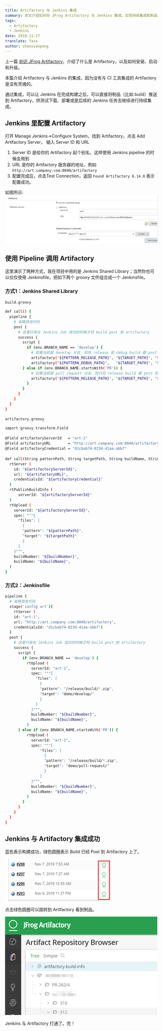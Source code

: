 ```yaml
---
title: Artifactory 与 Jenkins 集成
summary: 本文介绍如何将 JFrog Artifactory 与 Jenkins 集成，实现持续集成和制品管理。
tags:
  - Artifactory
  - Jenkins
date: 2019-11-17
translate: fase
author: shenxianpeng
---
```

上一篇 [初识 JFrog Artifactory](https://shenxianpeng.github.io/2019/11/artifactory-install-and-upgrade/)，介绍了什么是 Artifactory，以及如何安装、启动和升级。

本篇介绍 Artifactory 与 Jenkins 的集成，因为没有与 CI 工具集成的 Artifactory 是没有灵魂的。

通过集成，可以让 Jenkins 在完成构建之后，可以直接将制品（比如 build）推送到 Artifactory，供测试下载、部署或是后续的 Jenkins 任务去继续进行持续集成。



## Jenkins 里配置 Artifactory

打开 Manage Jenkins->Configure System，找到 Artifactory，点击 Add Artifactory Server， 输入 Server ID 和 URL

1. Server ID 是给你的 Artifactory 起个别名，这样使用 Jenkins pipeline 的时候会用到
2. URL 是你的 Artifactory 服务器的地址，例如 `http://art.company.com:8040/artifactory`
3. 配置完成后，点击Test Connection，返回 `Found Artifactory 6.14.0` 表示配置成功。

如图所示: ![配置和测试](jenkins-artifactory-integration.png)

## 使用 Pipeline 调用 Artifactory

这里演示了两种方式，我在项目中用的是 Jenkins Shared Library；当然你也可以仅仅使用 Jenkinsfile，把如下两个 groovy 文件组合成一个 Jenkinsfile。

### 方式1：Jenkins Shared Library

`build.groovy`

```bash
def call() {
  pipeline {
    # 省略其他代码
    post {
      # 这里只有在 Jenkins Job 成功的时候才将 build post 到 artifactory
      success {
        script {
          if (env.BRANCH_NAME == 'develop') {
            # 如果当前是 develop 分支，则将 release 和 debug build 都 post 到 artifactory
            artifactory("${PATTERN_RELEASE_PATH}", "${TARGET_PATH}", "${BUILD_NAME}", "${BUILD_NUMBER}")
            artifactory("${PATTERN_DEBUG_PATH}",   "${TARGET_PATH}", "${BUILD_NAME}", "${BUILD_NUMBER}")
        } else if (env.BRANCH_NAME.startsWith('PR')) {
            # 如果当前是 pull request 分支，则只将 release build 都 post 到 artifactory
            artifactory("${PATTERN_RELEASE_PATH}", "${TARGET_PATH}", "${BUILD_NAME}", "${BUILD_NUMBER}")
          }
        }
      }
    }
  }
}
```

`artifactory.groovy`

```bash
import groovy.transform.Field

@Field artifactoryServerId   = "art-1"
@Field artifactoryURL        = "http://art.company.com:8040/artifactory"
@Field artifactoryCredential = "d1cbab74-823d-41aa-abb7"

def call(String patternPath, String targetPath, String buildName, String buildNumber) {
  rtServer (
    id: "${artifactoryServerId}",
    url: "${artifactoryURL}",
    credentialsId: "${artifactoryCredential}"
  )
  rtPublishBuildInfo (
      serverId: "${artifactoryServerId}"
  )
  rtUpload (
    serverId: "${artifactoryServerId}",
    spec: """{
      "files": [
        {
        "pattern": "${patternPath}",
        "target": "${targetPath}"
        }
      ]
    }""",
    buildNumber: "${buildNumber}",
    buildName: "${buildName}",
  )
}
```

### 方式2：Jenkinsfile

```bash
pipeline {
  # 省略其他代码
  stage('config art'){
    rtServer (
    id: "art-1",
    url: "http://art.company.com:8040/artifactory",
    credentialsId: "d1cbab74-823d-41aa-abb7")
  }
  post {
    # 这里只有在 Jenkins Job 成功的时候才将 build post 到 artifactory
    success {
      script {
        if (env.BRANCH_NAME == 'develop') {
          rtUpload (
            serverId: "art-1",
            spec: """{
              "files": [
                {
                "pattern": "/release/build/*.zip",
                "target": "demo/develop/"
                }
              ]
            }""",
            buildNumber: "${buildNumber}",
            buildName: "${buildName}",
          )
      } else if (env.BRANCH_NAME.startsWith('PR')) {
          rtUpload (
            serverId: "art-1",
            spec: """{
                "files": [
                  {
                  "pattern": "/release/build/*.zip",
                  "target": "demo/pull-request/"
                  }
                ]
            }""",
            buildNumber: "${buildNumber}",
            buildName: "${buildName}",
          )
        }
      }
    }
  }
}
```

## Jenkins 与 Artifactory 集成成功

蓝色表示构建成功，绿色圆圈表示 Build 已经 Post 到 Artifactory 上了。

![显示构建以及 Post 成功](post-to-artifactory.png)

点击绿色圆圈可以跳转到 Artifactory 看到制品。

![Artifactory](artifactory-builds.png)

Jenkins 与 Artifactory 打通了。完！
